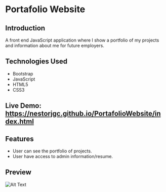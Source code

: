 # Portafolio Website

## Introduction


A front end JavaScript application where I show a portfolio of my projects and information about me for future employers.

## Technologies Used
- Bootstrap
- JavaScript
- HTML5
- CSS3

## Live Demo:  https://nestorjgc.github.io/PortafolioWebsite/index.html

## Features
  - User can see the portfolio of projects.
  - User have access to admin information/resume.

## Preview

![Alt Text](https://github.com/nestorjgc/PortafolioWebsite/blob/main/imgs/gif123.gif)

